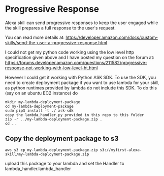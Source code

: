 # Progressive Response

Alexa skill can send progressive responses to keep the user engaged while the skill prepares a full response to the user's request.

You can read more details at: https://developer.amazon.com/docs/custom-skills/send-the-user-a-progressive-response.html

I could not get my python code working using the low level http specification given above and I have posted my question on the forum at: 
https://forums.developer.amazon.com/questions/211582/progressive-response-not-working-with-low-level-ht.html

However I could get it working with Python ASK SDK. To use the SDK, you need to create deployment package if you want to use lambda for 
your skill, as python runtimes provided by lambda do not include this SDK. To do this (say on an ubuntu EC2 instance) do

```
mkdir my-lambda-deployment-package
cd my-lambda-deployment-package
sudo pip3 install -t ./ ask-sdk
copy the lambda_handler.py provided in this repo to this folder
zip -r ../my-lambda-deployment-package.zip .
cd ..
```

## Copy the deployment package to s3

```
aws s3 cp my-lambda-deployment-package.zip s3://myfirst-alexa-skill/my-lambda-deployment-package.zip
```

upload this package to your lambda and set the Handler to lambda_handler.lambda_handler
